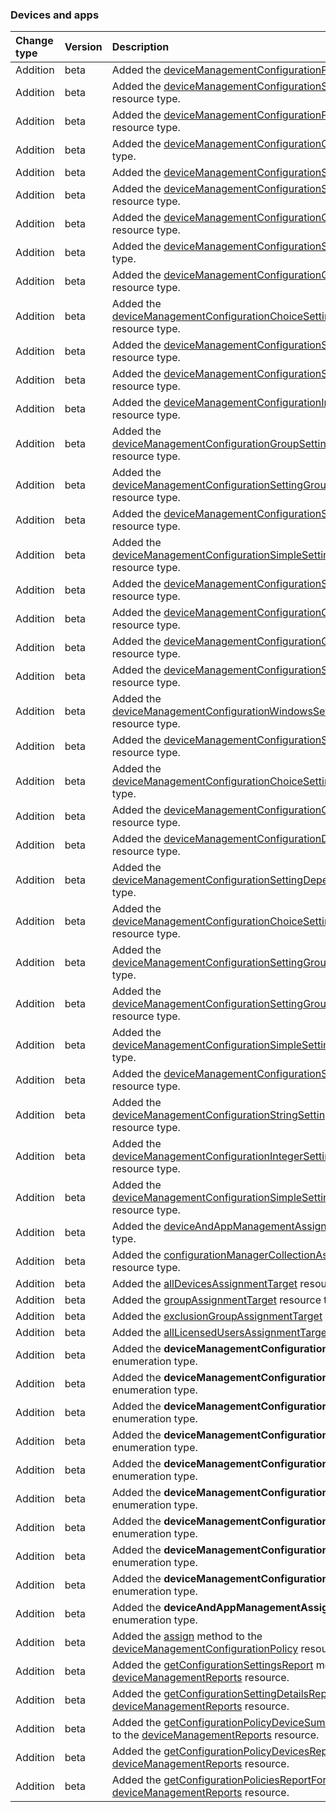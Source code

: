 ### Devices and apps

| **Change type** | **Version** | **Description** |
|:---|:---|:---|
|Addition|beta|Added the [deviceManagementConfigurationPolicy](https://docs.microsoft.com/en-us/graph/api/resources/intune-deviceManagementConfigurationPolicy?view=graph-rest-beta) resource type.|
|Addition|beta|Added the [deviceManagementConfigurationSettingDefinition](https://docs.microsoft.com/en-us/graph/api/resources/intune-deviceManagementConfigurationSettingDefinition?view=graph-rest-beta) resource type.|
|Addition|beta|Added the [deviceManagementConfigurationPolicyAssignment](https://docs.microsoft.com/en-us/graph/api/resources/intune-deviceManagementConfigurationPolicyAssignment?view=graph-rest-beta) resource type.|
|Addition|beta|Added the [deviceManagementConfigurationCategory](https://docs.microsoft.com/en-us/graph/api/resources/intune-deviceManagementConfigurationCategory?view=graph-rest-beta) resource type.|
|Addition|beta|Added the [deviceManagementConfigurationSetting](https://docs.microsoft.com/en-us/graph/api/resources/intune-deviceManagementConfigurationSetting?view=graph-rest-beta) resource type.|
|Addition|beta|Added the [deviceManagementConfigurationSettingInstance](https://docs.microsoft.com/en-us/graph/api/resources/intune-deviceManagementConfigurationSettingInstance?view=graph-rest-beta) resource type.|
|Addition|beta|Added the [deviceManagementConfigurationChoiceSettingInstance](https://docs.microsoft.com/en-us/graph/api/resources/intune-deviceManagementConfigurationChoiceSettingInstance?view=graph-rest-beta) resource type.|
|Addition|beta|Added the [deviceManagementConfigurationSettingValue](https://docs.microsoft.com/en-us/graph/api/resources/intune-deviceManagementConfigurationSettingValue?view=graph-rest-beta) resource type.|
|Addition|beta|Added the [deviceManagementConfigurationGroupSettingValue](https://docs.microsoft.com/en-us/graph/api/resources/intune-deviceManagementConfigurationGroupSettingValue?view=graph-rest-beta) resource type.|
|Addition|beta|Added the [deviceManagementConfigurationChoiceSettingCollectionInstance](https://docs.microsoft.com/en-us/graph/api/resources/intune-deviceManagementConfigurationChoiceSettingCollectionInstance?view=graph-rest-beta) resource type.|
|Addition|beta|Added the [deviceManagementConfigurationSimpleSettingValue](https://docs.microsoft.com/en-us/graph/api/resources/intune-deviceManagementConfigurationSimpleSettingValue?view=graph-rest-beta) resource type.|
|Addition|beta|Added the [deviceManagementConfigurationStringSettingValue](https://docs.microsoft.com/en-us/graph/api/resources/intune-deviceManagementConfigurationStringSettingValue?view=graph-rest-beta) resource type.|
|Addition|beta|Added the [deviceManagementConfigurationIntegerSettingValue](https://docs.microsoft.com/en-us/graph/api/resources/intune-deviceManagementConfigurationIntegerSettingValue?view=graph-rest-beta) resource type.|
|Addition|beta|Added the [deviceManagementConfigurationGroupSettingCollectionInstance](https://docs.microsoft.com/en-us/graph/api/resources/intune-deviceManagementConfigurationGroupSettingCollectionInstance?view=graph-rest-beta) resource type.|
|Addition|beta|Added the [deviceManagementConfigurationSettingGroupCollectionInstance](https://docs.microsoft.com/en-us/graph/api/resources/intune-deviceManagementConfigurationSettingGroupCollectionInstance?view=graph-rest-beta) resource type.|
|Addition|beta|Added the [deviceManagementConfigurationSettingGroupInstance](https://docs.microsoft.com/en-us/graph/api/resources/intune-deviceManagementConfigurationSettingGroupInstance?view=graph-rest-beta) resource type.|
|Addition|beta|Added the [deviceManagementConfigurationSimpleSettingCollectionInstance](https://docs.microsoft.com/en-us/graph/api/resources/intune-deviceManagementConfigurationSimpleSettingCollectionInstance?view=graph-rest-beta) resource type.|
|Addition|beta|Added the [deviceManagementConfigurationSimpleSettingInstance](https://docs.microsoft.com/en-us/graph/api/resources/intune-deviceManagementConfigurationSimpleSettingInstance?view=graph-rest-beta) resource type.|
|Addition|beta|Added the [deviceManagementConfigurationChoiceSettingValue](https://docs.microsoft.com/en-us/graph/api/resources/intune-deviceManagementConfigurationChoiceSettingValue?view=graph-rest-beta) resource type.|
|Addition|beta|Added the [deviceManagementConfigurationGroupSettingInstance](https://docs.microsoft.com/en-us/graph/api/resources/intune-deviceManagementConfigurationGroupSettingInstance?view=graph-rest-beta) resource type.|
|Addition|beta|Added the [deviceManagementConfigurationSettingApplicability](https://docs.microsoft.com/en-us/graph/api/resources/intune-deviceManagementConfigurationSettingApplicability?view=graph-rest-beta) resource type.|
|Addition|beta|Added the [deviceManagementConfigurationWindowsSettingApplicability](https://docs.microsoft.com/en-us/graph/api/resources/intune-deviceManagementConfigurationWindowsSettingApplicability?view=graph-rest-beta) resource type.|
|Addition|beta|Added the [deviceManagementConfigurationSettingOccurrence](https://docs.microsoft.com/en-us/graph/api/resources/intune-deviceManagementConfigurationSettingOccurrence?view=graph-rest-beta) resource type.|
|Addition|beta|Added the [deviceManagementConfigurationChoiceSettingDefinition](https://docs.microsoft.com/en-us/graph/api/resources/intune-deviceManagementConfigurationChoiceSettingDefinition?view=graph-rest-beta) resource type.|
|Addition|beta|Added the [deviceManagementConfigurationOptionDefinition](https://docs.microsoft.com/en-us/graph/api/resources/intune-deviceManagementConfigurationOptionDefinition?view=graph-rest-beta) resource type.|
|Addition|beta|Added the [deviceManagementConfigurationDependentOn](https://docs.microsoft.com/en-us/graph/api/resources/intune-deviceManagementConfigurationDependentOn?view=graph-rest-beta) resource type.|
|Addition|beta|Added the [deviceManagementConfigurationSettingDependedOnBy](https://docs.microsoft.com/en-us/graph/api/resources/intune-deviceManagementConfigurationSettingDependedOnBy?view=graph-rest-beta) resource type.|
|Addition|beta|Added the [deviceManagementConfigurationChoiceSettingCollectionDefinition](https://docs.microsoft.com/en-us/graph/api/resources/intune-deviceManagementConfigurationChoiceSettingCollectionDefinition?view=graph-rest-beta) resource type.|
|Addition|beta|Added the [deviceManagementConfigurationSettingGroupDefinition](https://docs.microsoft.com/en-us/graph/api/resources/intune-deviceManagementConfigurationSettingGroupDefinition?view=graph-rest-beta) resource type.|
|Addition|beta|Added the [deviceManagementConfigurationSettingGroupCollectionDefinition](https://docs.microsoft.com/en-us/graph/api/resources/intune-deviceManagementConfigurationSettingGroupCollectionDefinition?view=graph-rest-beta) resource type.|
|Addition|beta|Added the [deviceManagementConfigurationSimpleSettingDefinition](https://docs.microsoft.com/en-us/graph/api/resources/intune-deviceManagementConfigurationSimpleSettingDefinition?view=graph-rest-beta) resource type.|
|Addition|beta|Added the [deviceManagementConfigurationSettingValueDefinition](https://docs.microsoft.com/en-us/graph/api/resources/intune-deviceManagementConfigurationSettingValueDefinition?view=graph-rest-beta) resource type.|
|Addition|beta|Added the [deviceManagementConfigurationStringSettingValueDefinition](https://docs.microsoft.com/en-us/graph/api/resources/intune-deviceManagementConfigurationStringSettingValueDefinition?view=graph-rest-beta) resource type.|
|Addition|beta|Added the [deviceManagementConfigurationIntegerSettingValueDefinition](https://docs.microsoft.com/en-us/graph/api/resources/intune-deviceManagementConfigurationIntegerSettingValueDefinition?view=graph-rest-beta) resource type.|
|Addition|beta|Added the [deviceManagementConfigurationSimpleSettingCollectionDefinition](https://docs.microsoft.com/en-us/graph/api/resources/intune-deviceManagementConfigurationSimpleSettingCollectionDefinition?view=graph-rest-beta) resource type.|
|Addition|beta|Added the [deviceAndAppManagementAssignmentTarget](https://docs.microsoft.com/en-us/graph/api/resources/intune-deviceAndAppManagementAssignmentTarget?view=graph-rest-beta) resource type.|
|Addition|beta|Added the [configurationManagerCollectionAssignmentTarget](https://docs.microsoft.com/en-us/graph/api/resources/intune-configurationManagerCollectionAssignmentTarget?view=graph-rest-beta) resource type.|
|Addition|beta|Added the [allDevicesAssignmentTarget](https://docs.microsoft.com/en-us/graph/api/resources/intune-allDevicesAssignmentTarget?view=graph-rest-beta) resource type.|
|Addition|beta|Added the [groupAssignmentTarget](https://docs.microsoft.com/en-us/graph/api/resources/intune-groupAssignmentTarget?view=graph-rest-beta) resource type.|
|Addition|beta|Added the [exclusionGroupAssignmentTarget](https://docs.microsoft.com/en-us/graph/api/resources/intune-exclusionGroupAssignmentTarget?view=graph-rest-beta) resource type.|
|Addition|beta|Added the [allLicensedUsersAssignmentTarget](https://docs.microsoft.com/en-us/graph/api/resources/intune-allLicensedUsersAssignmentTarget?view=graph-rest-beta) resource type.|
|Addition|beta|Added the **deviceManagementConfigurationPlatforms** enumeration type.|
|Addition|beta|Added the **deviceManagementConfigurationTechnologies** enumeration type.|
|Addition|beta|Added the **deviceManagementConfigurationDeviceMode** enumeration type.|
|Addition|beta|Added the **deviceManagementConfigurationWindowsSkus** enumeration type.|
|Addition|beta|Added the **deviceManagementConfigurationAzureAdTrustType** enumeration type.|
|Addition|beta|Added the **deviceManagementConfigurationSettingAccessTypes** enumeration type.|
|Addition|beta|Added the **deviceManagementConfigurationSettingUsage** enumeration type.|
|Addition|beta|Added the **deviceManagementConfigurationControlType** enumeration type.|
|Addition|beta|Added the **deviceManagementConfigurationStringFormat** enumeration type.|
|Addition|beta|Added the **deviceAndAppManagementAssignmentFilterType** enumeration type.|
|Addition|beta|Added the [assign](https://docs.microsoft.com/en-us/graph/api/intune-deviceManagementConfigurationPolicy-assign?view=graph-rest-beta) method to the [deviceManagementConfigurationPolicy](https://docs.microsoft.com/en-us/graph/api/resources/intune-deviceManagementConfigurationPolicy?view=graph-rest-beta) resource.|
|Addition|beta|Added the [getConfigurationSettingsReport](https://docs.microsoft.com/en-us/graph/api/intune-deviceManagementReports-getConfigurationSettingsReport?view=graph-rest-beta) method to the [deviceManagementReports](https://docs.microsoft.com/en-us/graph/api/resources/intune-deviceManagementReports?view=graph-rest-beta) resource.|
|Addition|beta|Added the [getConfigurationSettingDetailsReport](https://docs.microsoft.com/en-us/graph/api/intune-deviceManagementReports-getConfigurationSettingDetailsReport?view=graph-rest-beta) method to the [deviceManagementReports](https://docs.microsoft.com/en-us/graph/api/resources/intune-deviceManagementReports?view=graph-rest-beta) resource.|
|Addition|beta|Added the [getConfigurationPolicyDeviceSummaryReport](https://docs.microsoft.com/en-us/graph/api/intune-deviceManagementReports-getConfigurationPolicyDeviceSummaryReport?view=graph-rest-beta) method to the [deviceManagementReports](https://docs.microsoft.com/en-us/graph/api/resources/intune-deviceManagementReports?view=graph-rest-beta) resource.|
|Addition|beta|Added the [getConfigurationPolicyDevicesReport](https://docs.microsoft.com/en-us/graph/api/intune-deviceManagementReports-getConfigurationPolicyDevicesReport?view=graph-rest-beta) method to the [deviceManagementReports](https://docs.microsoft.com/en-us/graph/api/resources/intune-deviceManagementReports?view=graph-rest-beta) resource.|
|Addition|beta|Added the [getConfigurationPoliciesReportForDevice](https://docs.microsoft.com/en-us/graph/api/intune-deviceManagementReports-getConfigurationPoliciesReportForDevice?view=graph-rest-beta) method to the [deviceManagementReports](https://docs.microsoft.com/en-us/graph/api/resources/intune-deviceManagementReports?view=graph-rest-beta) resource.|
